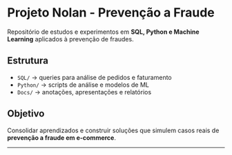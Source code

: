 # Projeto Nolan - Prevenção a Fraude

Repositório de estudos e experimentos em **SQL, Python e Machine Learning** aplicados à prevenção de fraudes.

## Estrutura
- `SQL/` → queries para análise de pedidos e faturamento
- `Python/` → scripts de análise e modelos de ML
- `Docs/` → anotações, apresentações e relatórios

## Objetivo
Consolidar aprendizados e construir soluções que simulem casos reais de **prevenção a fraude em e-commerce**.

---
